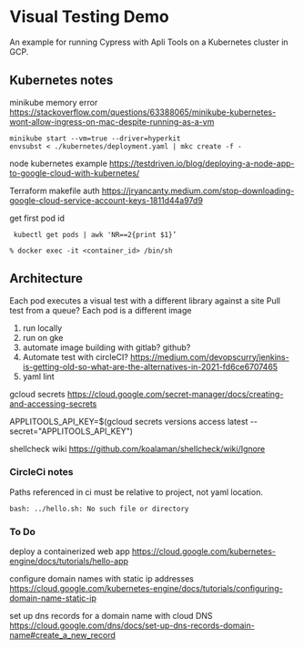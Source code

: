 # Visual Testing Demo
An example for running Cypress with Apli Tools on a Kubernetes cluster in GCP.

## Kubernetes notes
minikube memory error
https://stackoverflow.com/questions/63388065/minikube-kubernetes-wont-allow-ingress-on-mac-despite-running-as-a-vm 

```
minikube start --vm=true --driver=hyperkit
envsubst < ./kubernetes/deployment.yaml | mkc create -f -
```

node kubernetes example
https://testdriven.io/blog/deploying-a-node-app-to-google-cloud-with-kubernetes/ 


Terraform makefile auth 
https://jryancanty.medium.com/stop-downloading-google-cloud-service-account-keys-1811d44a97d9 


get first pod id
```
 kubectl get pods | awk 'NR==2{print $1}’
```

```
% docker exec -it <container_id> /bin/sh
```  

## Architecture
Each pod executes a visual test with a different library against a site
Pull test from a queue?
Each pod is a different image

1. run locally
2. run on gke
3. automate image building with gitlab? github?
4. Automate test with circleCI? https://medium.com/devopscurry/jenkins-is-getting-old-so-what-are-the-alternatives-in-2021-fd6ce6707465  
5. yaml lint

gcloud secrets
https://cloud.google.com/secret-manager/docs/creating-and-accessing-secrets

APPLITOOLS_API_KEY=$(gcloud secrets versions access latest --secret="APPLITOOLS_API_KEY")

shellcheck wiki
https://github.com/koalaman/shellcheck/wiki/Ignore


### CircleCi notes

Paths referenced in ci must be relative to project, not yaml location.

```
bash: ../hello.sh: No such file or directory
```

### To Do

deploy a containerized web app
https://cloud.google.com/kubernetes-engine/docs/tutorials/hello-app

configure domain names with static ip addresses
https://cloud.google.com/kubernetes-engine/docs/tutorials/configuring-domain-name-static-ip

set up dns records for a domain name with cloud DNS
https://cloud.google.com/dns/docs/set-up-dns-records-domain-name#create_a_new_record

